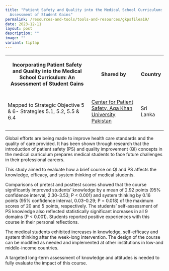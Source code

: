 ```yaml
---
title: "Patient Safety and Quality into the Medical School Curriculum: An
  Assessment of Student Gains"
permalink: /resources-and-tools/tools-and-resources/gkpsfilea19/
date: 2023-12-11
layout: post
description: ""
image: ""
variant: tiptap
---
```

<table><tbody><tr><th rowspan="1" colspan="1"><p>Incorporating Patient Safety and Quality into the Medical School Curriculum: An Assessment of Student Gains</p></th><th rowspan="1" colspan="1"><p>Shared by</p></th><th rowspan="1" colspan="1"><p>Country</p></th></tr><tr><td rowspan="1" colspan="1"><p>Mapped to Strategic Objective 5 &amp; 6- Strategies 5.1, 5.2, 5.5 &amp; 6.4 </p></td><td rowspan="1" colspan="1"><p><a href="https://www.aku.edu/mcpk/patient-safety/Pages/home.aspx" rel="noopener noreferrer nofollow" target="_blank">Center for Patient Safety, Aga Khan University Pakistan</a></p></td><td rowspan="1" colspan="1"><p>Sri Lanka</p></td></tr></tbody></table><p>Global efforts are being made to improve health care standards and the quality of care provided. It has been shown through research that the introduction of patient safety (PS) and quality improvement (QI) concepts in the medical curriculum prepares medical students to face future challenges in their professional careers.</p><p>This study aimed to evaluate how a brief course on QI and PS affects the knowledge, efficacy, and system thinking of medical students.</p><p>Comparisons of pretest and posttest scores showed that the course significantly improved students’ knowledge by a mean of 2.92 points (95% confidence interval, 2.30–3.53; P &lt; 0.001) and system thinking by 0.16 points (95% confidence interval, 0.03–0.29; P = 0.018) of the maximum scores of 20 and 5 points, respectively. The students’ self-assessment of PS knowledge also reflected statistically significant increases in all 9 domains (P &lt; 0.001). Students reported positive experiences with this course in their personal reflections.</p><p>The medical students exhibited increases in knowledge, self-efficacy and system thinking after the week-long intervention. The design of the course can be modified as needed and implemented at other institutions in low-and middle-income countries. </p><p>A targeted long-term assessment of knowledge and attitudes is needed to fully evaluate the impact of this course.</p>